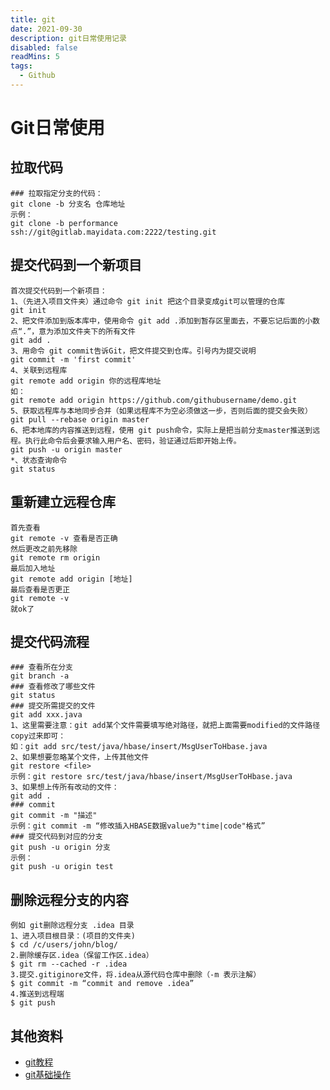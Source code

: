 ```yaml
---
title: git
date: 2021-09-30
description: git日常使用记录
disabled: false
readMins: 5
tags:
  - Github
---
```


# Git日常使用

## 拉取代码

```shell
### 拉取指定分支的代码：
git clone -b 分支名 仓库地址
示例：
git clone -b performance ssh://git@gitlab.mayidata.com:2222/testing.git
```

## 提交代码到一个新项目

```shell
首次提交代码到一个新项目：
1、（先进入项目文件夹）通过命令 git init 把这个目录变成git可以管理的仓库
git init
2、把文件添加到版本库中，使用命令 git add .添加到暂存区里面去，不要忘记后面的小数点“.”，意为添加文件夹下的所有文件
git add .
3、用命令 git commit告诉Git，把文件提交到仓库。引号内为提交说明
git commit -m 'first commit'
4、关联到远程库
git remote add origin 你的远程库地址
如：
git remote add origin https://github.com/githubusername/demo.git
5、获取远程库与本地同步合并（如果远程库不为空必须做这一步，否则后面的提交会失败）
git pull --rebase origin master
6、把本地库的内容推送到远程，使用 git push命令，实际上是把当前分支master推送到远程。执行此命令后会要求输入用户名、密码，验证通过后即开始上传。
git push -u origin master
*、状态查询命令
git status
```

## 重新建立远程仓库

```shell
首先查看
git remote -v 查看是否正确
然后更改之前先移除
git remote rm origin
最后加入地址
git remote add origin [地址]
最后查看是否更正
git remote -v
就ok了
```

## 提交代码流程

```shell
### 查看所在分支
git branch -a
### 查看修改了哪些文件
git status
### 提交所需提交的文件
git add xxx.java
1、这里需要注意：git add某个文件需要填写绝对路径，就把上面需要modified的文件路径copy过来即可：
如：git add src/test/java/hbase/insert/MsgUserToHbase.java
2、如果想要忽略某个文件，上传其他文件
git restore <file>
示例：git restore src/test/java/hbase/insert/MsgUserToHbase.java
3、如果想上传所有改动的文件：
git add .
### commit
git commit -m "描述"
示例：git commit -m “修改插入HBASE数据value为"time|code"格式”
### 提交代码到对应的分支
git push -u origin 分支
示例：
git push -u origin test
```

## 删除远程分支的内容

```shell
例如 git删除远程分支 .idea 目录
1、进入项目根目录：(项目的文件夹)
$ cd /c/users/john/blog/
2.删除缓存区.idea（保留工作区.idea）
$ git rm --cached -r .idea
3.提交.gitiginore文件，将.idea从源代码仓库中删除（-m 表示注解）
$ git commit -m “commit and remove .idea”
4.推送到远程端
$ git push
```

## 其他资料

- [git教程](https://www.liaoxuefeng.com/wiki/896043488029600)
- [git基础操作](https://segmentfault.com/a/1190000002612680)
